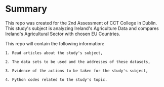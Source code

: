 # Summary 

This repo was created for the 2nd Assessment of CCT College in Dublin. This study's subject is analyzing Ireland's Agriculture Data and compares Ireland's Agricultural Sector with chosen EU Countries. 

This repo will contain the following information:  

    1. Read articles about the study's subject,
    
    2. The data sets to be used and the addresses of these datasets,
    
    3. Evidence of the actions to be taken for the study's subject,
    
    4. Python codes related to the study's topic.
